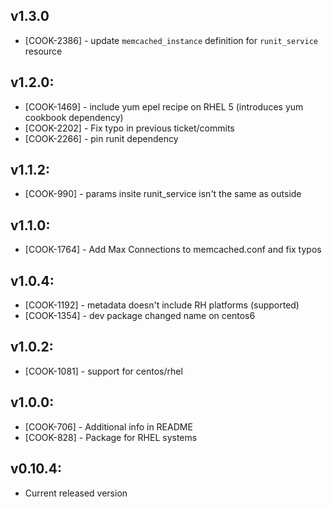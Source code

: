 ## v1.3.0

* [COOK-2386] - update `memcached_instance` definition for
  `runit_service` resource

## v1.2.0:

* [COOK-1469] - include yum epel recipe on RHEL 5 (introduces yum
  cookbook dependency)
* [COOK-2202] - Fix typo in previous ticket/commits
* [COOK-2266] - pin runit dependency

## v1.1.2:

* [COOK-990] - params insite runit_service isn't the same as outside

## v1.1.0:

* [COOK-1764] - Add Max Connections to memcached.conf and fix typos

## v1.0.4:

* [COOK-1192] - metadata doesn't include RH platforms (supported)
* [COOK-1354] - dev package changed name on centos6

## v1.0.2:

* [COOK-1081] - support for centos/rhel

## v1.0.0:

* [COOK-706] - Additional info in README
* [COOK-828] - Package for RHEL systems

## v0.10.4:

* Current released version
